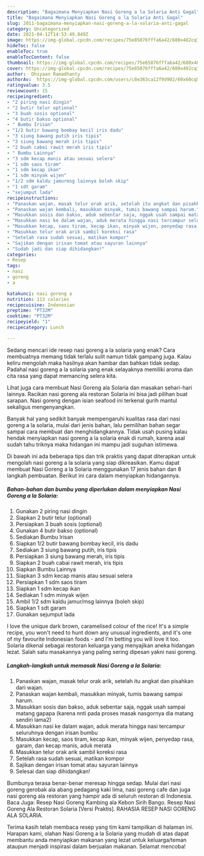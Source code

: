 ```yaml
---
description: "Bagaimana Menyiapkan Nasi Goreng a la Solaria Anti Gagal"
title: "Bagaimana Menyiapkan Nasi Goreng a la Solaria Anti Gagal"
slug: 2011-bagaimana-menyiapkan-nasi-goreng-a-la-solaria-anti-gagal
category: Uncategorized
date: 2021-04-12T14:53:49.849Z
image: https://img-global.cpcdn.com/recipes/75e85876fffa6a42/680x482cq70/nasi-goreng-a-la-solaria-foto-resep-utama.jpg
hideToc: false
enableToc: true
enableTocContent: false
thumbnail: https://img-global.cpcdn.com/recipes/75e85876fffa6a42/680x482cq70/nasi-goreng-a-la-solaria-foto-resep-utama.jpg
cover: https://img-global.cpcdn.com/recipes/75e85876fffa6a42/680x482cq70/nasi-goreng-a-la-solaria-foto-resep-utama.jpg
author:  Dhiyaan Ramadhanty
authorAv:  https://img-global.cpcdn.com/users/c8e363ca12f9d902/60x60cq50/avatar.jpg
ratingvalue: 3.5
reviewcount: 15
recipeingredient:
- "2 piring nasi dingin"
- "2 butir telur optional"
- "3 buah sosis optional"
- "4 butir bakso optional"
- " Bumbu Irisan"
- "1/2 butir bawang bombay kecil iris dadu"
- "3 siung bawang putih iris tipis"
- "3 siung bawang merah iris tipis"
- "2 buah cabai rawit merah iris tipis"
- " Bumbu Lainnya"
- "3 sdm kecap manis atau sesuai selera"
- "1 sdm saos tiram"
- "1 sdm kecap ikan"
- "1 sdm minyak wijen"
- "1/2 sdm kaldu jamurmsg lainnya boleh skip"
- "1 sdt garam"
- "sejumput lada"
recipeinstructions:
- "Panaskan wajan, masak telur orak arik, setelah itu angkat dan pisahkan dari wajan."
- "Panaskan wajan kembali, masukkan minyak, tumis bawang sampai harum."
- "Masukkan sosis dan bakso, aduk sebentar saja, nggak usah sampai matang gapapa (karena nnti pada proses masak nasgornya dia matang sendiri lama2)"
- "Masukkan nasi ke dalam wajan, aduk merata hingga nasi tercampur seluruhnya dengan irisan bumbu"
- "Masukkan kecap, saos tiram, kecap ikan, minyak wijen, penyedap rasa, garam, dan kecap manis, aduk merata"
- "Masukkan telur orak arik sambil koreksi rasa"
- "Setelah rasa sudah sesuai, matikan kompor"
- "Sajikan dengan irisan tomat atau sayuran lainnya"
- "Sudah jadi dan siap dihidangkan!"
categories:
- Resep
tags:
- nasi
- goreng
- a

katakunci: nasi goreng a 
nutrition: 113 calories
recipecuisine: Indonesian
preptime: "PT32M"
cooktime: "PT32M"
recipeyield: "1"
recipecategory: Lunch

---
```



Sedang mencari ide resep nasi goreng a la solaria yang enak? Cara membuatnya memang tidak terlalu sulit namun tidak gampang juga. Kalau keliru mengolah maka hasilnya akan hambar dan bahkan tidak sedap. Padahal nasi goreng a la solaria yang enak selayaknya memiliki aroma dan cita rasa yang dapat memancing selera kita.


Lihat juga cara membuat Nasi Goreng ala Solaria dan masakan sehari-hari lainnya. Racikan nasi goreng ala restoran Solaria ini bisa jadi pilihan buat sarapan. Nasi goreng dengan isian seafood ini terkenal gurih mantul sekaligus mengenyangkan.

Banyak hal yang sedikit banyak mempengaruhi kualitas rasa dari nasi goreng a la solaria, mulai dari jenis bahan, lalu pemilihan bahan segar sampai cara membuat dan menghidangkannya. Tidak usah pusing kalau hendak menyiapkan nasi goreng a la solaria enak di rumah, karena asal sudah tahu triknya maka hidangan ini mampu jadi suguhan istimewa.


Di bawah ini ada beberapa tips dan trik praktis yang dapat diterapkan untuk mengolah nasi goreng a la solaria yang siap dikreasikan. Kamu dapat membuat Nasi Goreng a la Solaria menggunakan 17 jenis bahan dan 8 langkah pembuatan. Berikut ini cara dalam menyiapkan hidangannya.

<!--inarticleads1-->

##### Bahan-bahan dan bumbu yang diperlukan dalam menyiapkan Nasi Goreng a la Solaria:

1. Gunakan 2 piring nasi dingin
1. Siapkan 2 butir telur (optional)
1. Persiapkan 3 buah sosis (optional)
1. Gunakan 4 butir bakso (optional)
1. Sediakan  Bumbu Irisan
1. Siapkan 1/2 butir bawang bombay kecil, iris dadu
1. Sediakan 3 siung bawang putih, iris tipis
1. Persiapkan 3 siung bawang merah, iris tipis
1. Siapkan 2 buah cabai rawit merah, iris tipis
1. Siapkan  Bumbu Lainnya
1. Siapkan 3 sdm kecap manis atau sesuai selera
1. Persiapkan 1 sdm saos tiram
1. Siapkan 1 sdm kecap ikan
1. Sediakan 1 sdm minyak wijen
1. Ambil 1/2 sdm kaldu jamur/msg lainnya (boleh skip)
1. Siapkan 1 sdt garam
1. Gunakan sejumput lada


I love the unique dark brown, caramelised colour of the rice! It&#39;s a simple recipe, you won&#39;t need to hunt down any unusual ingredients, and it&#39;s one of my favourite Indonesian foods - and I&#39;m betting you will love it too. Solaria dikenal sebagai restoran keluarga yang menyajikan aneka hidangan lezat. Salah satu masakannya yang paling sering dipesan yakni nasi goreng. 

<!--inarticleads2-->

##### Langkah-langkah untuk memasak Nasi Goreng a la Solaria:

1. Panaskan wajan, masak telur orak arik, setelah itu angkat dan pisahkan dari wajan.
1. Panaskan wajan kembali, masukkan minyak, tumis bawang sampai harum.
1. Masukkan sosis dan bakso, aduk sebentar saja, nggak usah sampai matang gapapa (karena nnti pada proses masak nasgornya dia matang sendiri lama2)
1. Masukkan nasi ke dalam wajan, aduk merata hingga nasi tercampur seluruhnya dengan irisan bumbu
1. Masukkan kecap, saos tiram, kecap ikan, minyak wijen, penyedap rasa, garam, dan kecap manis, aduk merata
1. Masukkan telur orak arik sambil koreksi rasa
1. Setelah rasa sudah sesuai, matikan kompor
1. Sajikan dengan irisan tomat atau sayuran lainnya
1. Selesai dan siap dihidangkan!

Bumbunya terasa benar-benar meresap hingga sedap. Mulai dari nasi goreng gerobak ala abang pedagang kaki lima, nasi goreng cafe dan juga nasi goreng ala restoran yang hampir ada di seluruh restoran di Indonesia. Baca Juga: Resep Nasi Goreng Kambing ala Kebon Sirih Bango. Resep Nasi Goreng Ala Restoran Solaria [Versi Praktis]. RAHASIA RESEP NASI GORENG ALA SOLARIA. 

Terima kasih telah membaca resep yang tim kami tampilkan di halaman ini. Harapan kami, olahan Nasi Goreng a la Solaria yang mudah di atas dapat membantu anda menyiapkan makanan yang lezat untuk keluarga/teman ataupun menjadi inspirasi dalam berjualan makanan. Selamat mencoba!

